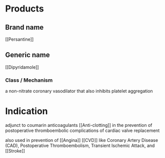 # Products


## Brand name
[[Persantine]]

## Generic name
[[Dipyridamole]]

### Class / Mechanism
a non-nitrate coronary vasodilator that also inhibits platelet aggregation


# Indication
adjunct to coumarin anticoagulants [[Anti-clotting]] in the prevention of postoperative thromboembolic complications of cardiac valve replacement 

also used in prevention of [[Angina]]
[[CVD]] like Coronary Artery Disease (CAD), Postoperative Thromboembolism, Transient Ischemic Attack, and [[Stroke]]